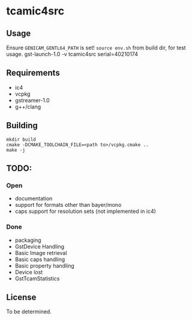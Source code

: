 # tcamic4src

## Usage

Ensure `GENICAM_GENTL64_PATH` is set!
`source env.sh` from build dir, for test usage.
gst-launch-1.0 -v tcamic4src serial=40210174

## Requirements

- ic4
- vcpkg
- gstreamer-1.0
- g++/clang

## Building

    mkdir build
    cmake -DCMAKE_TOOLCHAIN_FILE=<path to>/vcpkg.cmake ..
    make -j

## TODO:

### Open

- documentation
- support for formats other than bayer/mono
- caps support for resolution sets (not implemented in ic4)

### Done

- packaging
- GstDevice Handling
- Basic Image retrieval
- Basic caps handling
- Basic property handling
- Device lost
- GstTcamStatistics

## License

To be determined.

